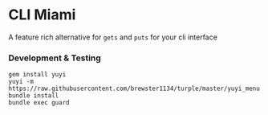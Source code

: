 # CLI Miami
A feature rich alternative for `gets` and `puts` for your cli interface

### Development & Testing

```shell
gem install yuyi
yuyi -m https://raw.githubusercontent.com/brewster1134/turple/master/yuyi_menu
bundle install
bundle exec guard
```
